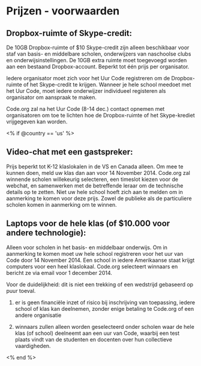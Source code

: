 

# Prijzen - voorwaarden

## Dropbox-ruimte of Skype-credit:

De 10GB Dropbox-ruimte of $10 Skype-credit zijn alleen beschikbaar voor staf van basis- en middelbare scholen, onderwijzers van naschoolse clubs en onderwijsinstellingen. De 10GB extra ruimte moet toegevoegd worden aan een bestaand Dropbox-account. Beperkt tot één prijs per organisator.

Iedere organisator moet zich voor het Uur Code registreren om de Dropbox-ruimte of het Skype-credit te krijgen. Wanneer je hele school meedoet met het Uur Code, moet iedere onderwijzer individueel registeren als organisator om aanspraak te maken.

Code.org zal na het Uur Code (8-14 dec.) contact opnemen met organisatoren om toe te lichten hoe de Dropbox-ruimte of het Skype-krediet vrijgegeven kan worden.

<% if @country == 'us' %>

## Video-chat met een gastspreker:

Prijs beperkt tot K-12 klaslokalen in de VS en Canada alleen. Om mee te kunnen doen, meld uw klas dan aan voor 14 November 2014. Code.org zal winnende scholen willekeurig selecteren, een timeslot kiezen voor de webchat, en samenwerken met de betreffende leraar om de technische details op te zetten. Niet uw hele school hoeft zich aan te melden om in aanmerking te komen voor deze prijs. Zowel de publieke als de particuliere scholen komen in aanmerking om te winnen.

## Laptops voor de hele klas (of $10.000 voor andere technologie):

Alleen voor scholen in het basis- en middelbaar onderwijs. Om in aanmerking te komen moet uw hele school registreren voor het uur van Code door 14 November 2014. Een school in iedere Amerikaanse staat krijgt computers voor een heel klaslokaal. Code.org selecteert winnaars en bericht ze via email voor 1 december 2014.

Voor de duidelijkheid: dit is niet een trekking of een wedstrijd gebaseerd op puur toeval.

1) er is geen financiële inzet of risico bij inschrijving van toepassing, iedere school of klas kan deelnemen, zonder enige betaling te Code.org of een andere organisatie

2) winnaars zullen alleen worden geselecteerd onder scholen waar de hele klas (of school) deelneemt aan een uur van Code, waarbij een test plaats vindt van de studenten en docenten over hun collectieve vaardigheden.

<% end %>